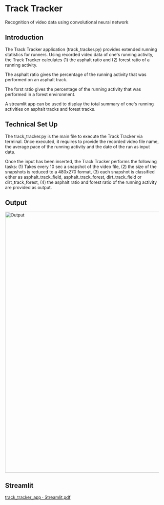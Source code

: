 # Track Tracker
Recognition of video data using convolutional neural network

## Introduction

The Track Tracker application (track_tracker.py) provides extended running statistics for runners. Using recorded video data of one's running activity, the Track Tracker calculates (1) the asphalt ratio and (2) forest ratio of a running activity.

The asphalt ratio gives the percentage of the running activity that was performed on an asphalt track.

The forst ratio gives the percentage of the running activity that was performed in a forest environment. 

A streamlit app can be used to display the total summary of one's running activities on asphalt tracks and forest tracks.

## Technical Set Up

The track_tracker.py is the main file to execute the Track Tracker via terminal. Once executed, it requires to provide the recorded video file name, the average pace of the running activity and the date of the run as input data.

Once the input has been inserted, the Track Tracker performs the following tasks:
(1) Takes every 10 sec a snapshot of the video file,
(2) the size of the snapshots is reduced to a 480x270 format,
(3) each snapshot is classified either as asphalt_track_field, asphalt_track_forest, dirt_track_field or dirt_track_forest,
(4) the asphalt ratio and forest ratio of the running activity are provided as output.

## Output



<img width="852" alt="Output" src="https://user-images.githubusercontent.com/32552374/198860510-3e867ccb-7800-47c2-8664-62c852de107e.png">


## Streamlit

[track_tracker_app · Streamlit.pdf](https://github.com/tschustice/Track-Tracker/files/9894985/track_tracker_app.Streamlit.pdf)


